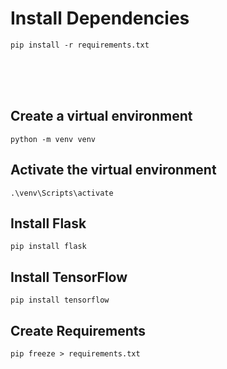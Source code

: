 # Install Dependencies
```pip install -r requirements.txt```

<br><br> <br>


## Create a virtual environment
```python -m venv venv```

## Activate the virtual environment
```.\venv\Scripts\activate```

## Install Flask
```pip install flask```

## Install TensorFlow
```pip install tensorflow```


## Create Requirements
```pip freeze > requirements.txt```

